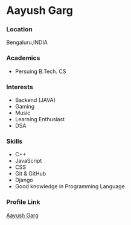 

# Aayush Garg

### Location

Bengaluru,INDIA

### Academics

- Persuing B.Tech. CS

### Interests

- Backend (JAVA)
- Gaming
- Music
- Learning Enthusiast
- DSA

### Skills

- C++
- JavaScript
- CSS
- Git & GitHub
- Django
- Good knowledge in Programming Language


### Profile Link

[Aayush Garg](https://github.com/aayushgarg-03)
